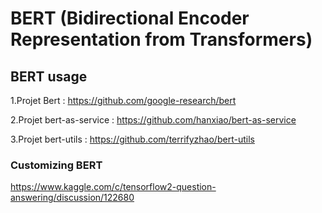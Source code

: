 # BERT (Bidirectional Encoder Representation from Transformers)

## BERT usage
1.Projet Bert : https://github.com/google-research/bert 

2.Projet bert-as-service : https://github.com/hanxiao/bert-as-service

3.Projet bert-utils : https://github.com/terrifyzhao/bert-utils

### Customizing BERT
https://www.kaggle.com/c/tensorflow2-question-answering/discussion/122680
